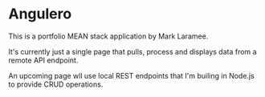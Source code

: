 # Angulero

This is a portfolio MEAN stack application by Mark Laramee. 


It's currently just a single page that pulls, process and displays data from a remote API endpoint.

An upcoming page wll use local REST endpoints that I'm builing in Node.js to provide CRUD operations.